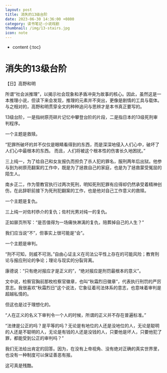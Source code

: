 ```yaml
---
layout: post
title: 消失的13级台阶
date: 2023-06-30 14:36:00 +0800
category: 读书笔记-小说戏剧
thumbnail: /img/13-stairs.jpg
icon: note
---
```


* content
{:toc}

# 消失的13级台阶

【日】高野和明



所谓“社会派推理”，以揭示社会现象和矛盾冲突为故事的核心。因此，虽然这是一本推理小说，但读下来会发现，推理的元素并不突出，更像是剧情的工具与载体。与之相对的，高野和明贯穿全文的种种追问与思辨才是本书真正要写的。

13级台阶，一是指树原亮碎片记忆中攀登台阶的片段，二是指日本的13级死刑审判程序。

一个主题是救赎。

“犯罪所破坏的并不仅仅是眼睛看得到的东西，而是深深地侵入人们心中，破坏了人们心中最根本的东西。 而且，人们将被这个根本性的伤害长久地困扰。”

三上纯一，为了给自己和女友报仇而担负了杀人犯的罪名，服刑两年后出狱。他参与到为树原亮翻案的工作中，既是为了拯救自己的家庭，也是为了拯救蒙受冤屈的陌生人。

南乡正二，作为管教官执行过两次死刑，明知死刑犯罪有应得却仍然承受着精神创伤，在此辞职前接下为死刑犯翻案的工作，也是他对自己工作意义的救赎。

一个主题是复仇。

三上纯一对佐村恭介的复仇；佐村光男对纯一的复仇。

正如扉页所写：“是否值得为一场痛快淋漓的复仇，陪葬掉自己的人生？”

我们应当说“不”，但事实上很可能是“会”。

一个主题是审判。

“刑不可知，则威不可测。”自由心证主义在司法公平性上存在的可能风险；教育刑论与报应刑论的争论；理论与现实的分裂背离。

康德说：“只有绝对报应才是正义的”，“绝对报应是刑罚最根本的意义”。

文中说，检察官胸前那枚检察官徽章，也叫“秋霜烈日徽章”，代表执行刑罚的严厉意志。我很喜欢“秋霜烈日”这个说法，它象征着司法体系的意志，也意味着审判是超越私情的。

但这也是过于理想化的。

“人在正义的名义下审判令一个人的时候，所谓的正义并不存在普遍标准。”

“法律是公正的吗？是平等的吗？无论是有地位的人还是没地位的人，无论是聪明的人还是不聪明的人，无论是有钱的人还是没钱的人，只要他是坏人，只要他犯了罪，都能受到公正的审判吗？”

我们无法给出肯定的回答。因为，在没有上帝视角、没有绝对正确的真实世界里，也没有一种制度可以保证善恶有报。

这可真是残酷。